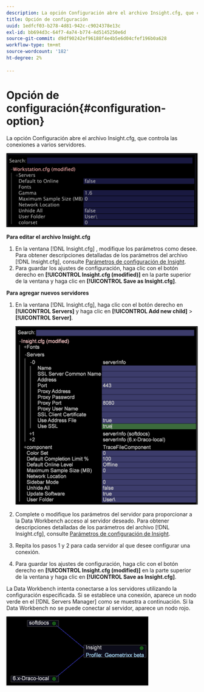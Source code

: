 ```yaml
---
description: La opción Configuración abre el archivo Insight.cfg, que controla las conexiones a varios servidores.
title: Opción de configuración
uuid: 1edfcf03-b278-4d81-942c-c9024378e13c
exl-id: bb694d3c-64f7-4a74-b774-4d5145250e6d
source-git-commit: d9df90242ef96188f4e4b5e6d04cfef196b0a628
workflow-type: tm+mt
source-wordcount: '182'
ht-degree: 2%

---
```


# Opción de configuración{#configuration-option}

La opción Configuración abre el archivo Insight.cfg, que controla las conexiones a varios servidores.

![](assets/cfg_Workstation.png)

**Para editar el archivo Insight.cfg**

1. En la ventana [!DNL Insight.cfg] , modifique los parámetros como desee. Para obtener descripciones detalladas de los parámetros del archivo [!DNL Insight.cfg], consulte [Parámetros de configuración de Insight](../../../home/c-get-started/c-insght-config-param.md#concept-14da97d0756348e885c08ca9e866074b).
1. Para guardar los ajustes de configuración, haga clic con el botón derecho en **[!UICONTROL Insight.cfg (modified)]** en la parte superior de la ventana y haga clic en **[!UICONTROL Save as Insight.cfg]**.

**Para agregar nuevos servidores**

1. En la ventana [!DNL Insight.cfg], haga clic con el botón derecho en **[!UICONTROL Servers]** y haga clic en **[!UICONTROL Add new child]** > **[!UICONTROL Server]**.

   ![](assets/cfg_Workstation_AddServer.png)

1. Complete o modifique los parámetros del servidor para proporcionar a la Data Workbench acceso al servidor deseado. Para obtener descripciones detalladas de los parámetros del archivo [!DNL Insight.cfg], consulte [Parámetros de configuración de Insight](../../../home/c-get-started/c-insght-config-param.md#concept-14da97d0756348e885c08ca9e866074b).
1. Repita los pasos 1 y 2 para cada servidor al que desee configurar una conexión.
1. Para guardar los ajustes de configuración, haga clic con el botón derecho en **[!UICONTROL Insight.cfg (modified)]** en la parte superior de la ventana y haga clic en **[!UICONTROL Save as Insight.cfg]**.

La Data Workbench intenta conectarse a los servidores utilizando la configuración especificada. Si se establece una conexión, aparece un nodo verde en el [!DNL Servers Manager] como se muestra a continuación. Si la Data Workbench no se puede conectar al servidor, aparece un nodo rojo.

![](assets/vis_SysStat_RedGreenDots.png)
